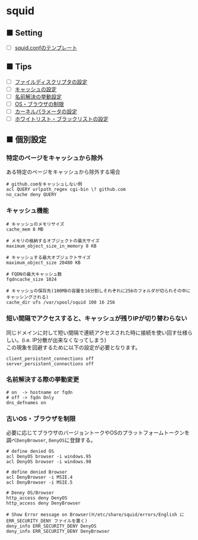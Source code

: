 # squid
## ■ Setting
- [ ] [squid.confのテンプレート]()
## ■ Tips
- [ ] [ファイルディスクリプタの設定]()
- [ ] [キャッシュの設定]()
- [ ] [名前解決の挙動設定]()
- [ ] [OS・ブラウザの制限]()
- [ ] [カーネルパラメータの設定]()
- [ ] [ホワイトリスト・ブラックリストの設定]()

## ■ 個別設定
### 特定のページをキャッシュから除外
ある特定のページをキャッシュから除外する場合
```
# github.comをキャッシュしない例
acl QUERY urlpath_regex cgi-bin \? github.com
no_cache deny QUERY
```
### キャッシュ機能
```
# キャッシュのメモリサイズ
cache_mem 8 MB

# メモリの格納するオブジェクトの最大サイズ
maximum_object_size_in_memory 8 KB

# キャッシュする最大オブジェクトサイズ
maximum_object_size 20480 KB

# FQDNの最大キャッシュ数
fqdncache_size 1024

# キャッシュの保存先(100MBの容量を16分割しそれぞれに256のフォルダが切られその中にキャッシングされる)
cache_dir ufs /var/spool/squid 100 16 256
```
### 短い間隔でアクセスすると、キャッシュが残りIPが切り替わらない
同じドメインに対して短い間隔で連続アクセスされた時に接続を使い回す仕様らしい。(i.e. IP分散が出来なくなってしまう)  
この現象を回避するために以下の設定が必要となります。
```
client_persistent_connections off
server_persistent_connections off
```
### 名前解決する際の挙動変更
```
# on  -> hostname or fqdn
# off -> fqdn Only
dns_defnames on
```
### 古いOS・ブラウザを制限
必要に応じてブラウザのバージョントークやOSのプラットフォームトークンを調べ`DenyBrowser`, `DenyOS`に登録する。
```
# define denied OS
acl DenyOS browser -i windows.95
acl DenyOS browser -i windows.98

# define denied Browser
acl DenyBrowser -i MSIE.4
acl DenyBrowser -i MSIE.5

# Deney OS/Browser
http_access deny DenyOS
http_access deny DenyBrowser

# Show Error message on Browser(※/etc/share/squid/errors/English に ERR_SECURITY_DENY ファイルを置く)
deny_info ERR_SECURITY_DENY DenyOS
deny_info ERR_SECURITY_DENY DenyBrowser
```
